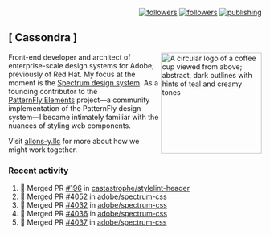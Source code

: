 <p align="right"><a rel="me" href="https://front-end.social/@castastrophe">
    <img alt="followers" title="Follow me on Mastodon" src="https://img.shields.io/mastodon/follow/109297102751309835?domain=https%3A%2F%2Ffront-end.social&label=Follow&logo=mastodon&logoColor=white&style=for-the-badge&labelColor=008080&color=006969"/></a>
  <a href="https://codepen.io/castastrophe/">
    <img alt="followers" title="Follow me on CodePen" src="https://img.shields.io/badge/23-1?color=640464&labelColor=7c007c&style=for-the-badge&logo=codepen&label=Follow"/></a>
<a href="https://castastrophe.medium.com/">
    <img alt="publishing" title="View articles on Medium" src="https://img.shields.io/badge/107-1?color=666&labelColor=444&label=subscribe&logo=medium&logoColor=white&style=for-the-badge"/></a>
</p>

## [&nbsp;Cassondra&nbsp;]

<img align="right" src="https://github-production-user-asset-6210df.s3.amazonaws.com/1840295/253016758-ba468774-1cd3-42c2-8f43-947b5eeb5edf.png" height="200" alt="A circular logo of a coffee cup viewed from above; abstract, dark outlines with hints of teal and creamy tones">

Front-end developer and architect of enterprise-scale design systems for Adobe; previously of Red Hat. My focus at the moment is the [Spectrum design system](https://github.com/adobe/spectrum-css). As a founding contributor to the [PatternFly&nbsp;Elements](https://github.com/patternfly/patternfly-elements) project&mdash;a community implementation of the PatternFly design system&mdash;I became intimately familiar with the nuances of styling web components.

Visit [allons-y.llc](http://allons-y.llc/) for more about how we might work together.

### Recent activity

<!--START_SECTION:activity-->
1. 🎉 Merged PR [#196](https://github.com/castastrophe/stylelint-header/pull/196) in [castastrophe/stylelint-header](https://github.com/castastrophe/stylelint-header)
2. 🎉 Merged PR [#4052](https://github.com/adobe/spectrum-css/pull/4052) in [adobe/spectrum-css](https://github.com/adobe/spectrum-css)
3. 🎉 Merged PR [#4032](https://github.com/adobe/spectrum-css/pull/4032) in [adobe/spectrum-css](https://github.com/adobe/spectrum-css)
4. 🎉 Merged PR [#4036](https://github.com/adobe/spectrum-css/pull/4036) in [adobe/spectrum-css](https://github.com/adobe/spectrum-css)
5. 🎉 Merged PR [#4037](https://github.com/adobe/spectrum-css/pull/4037) in [adobe/spectrum-css](https://github.com/adobe/spectrum-css)
<!--END_SECTION:activity-->
